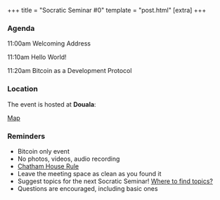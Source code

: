 +++
title = "Socratic Seminar #0"
template = "post.html"
[extra]
+++

### Agenda

11:00am Welcoming Address

11:10am Hello World!

11:20am Bitcoin as a Development Protocol

### Location

The event is hosted at **Douala**:

[Map](https://maps.app.goo.gl/716fjVvKYUBT4WNy8)  

### Reminders

   - Bitcoin only event
   - No photos, videos, audio recording
   - [Chatham House Rule](https://www.chathamhouse.org/about-us/chatham-house-rule)
   - Leave the meeting space as clean as you found it
   - Suggest topics for the next Socratic Seminar! [Where to find topics?](/about/find-topics)
   - Questions are encouraged, including basic ones
